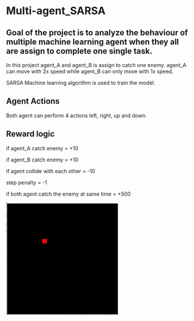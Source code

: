 # Multi-agent_SARSA

## Goal of the project is to analyze the behaviour of multiple machine learning agent when they all are assign to complete one single task.

In this project agent_A and agent_B is assign to catch one enemy. agent_A can move with 2x speed while agent_B can only move with 1x speed.

SARSA Machine learning algorithm is used to train the model.

## Agent Actions

Both agent can perform 4 actions left, right, up and down.

## Reward logic

if agent_A catch enemy = +10

if agent_B catch enemy = +10

if agent collide with each other = -10

step penalty = -1

if both agent catch the enemy at same time = +500


![](multi_agent_SARSA.gif)
